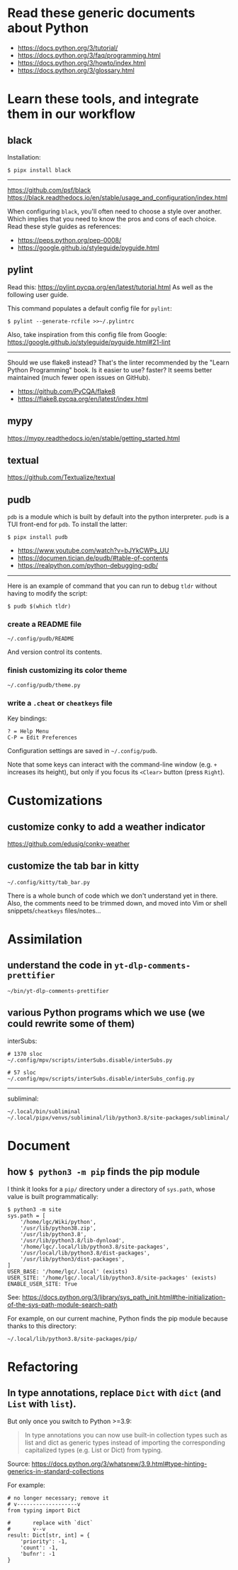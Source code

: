 # Read these generic documents about Python

- <https://docs.python.org/3/tutorial/>
- <https://docs.python.org/3/faq/programming.html>
- <https://docs.python.org/3/howto/index.html>
- <https://docs.python.org/3/glossary.html>

##
# Learn these tools, and integrate them in our workflow
## black

Installation:

    $ pipx install black

---

<https://github.com/psf/black>
<https://black.readthedocs.io/en/stable/usage_and_configuration/index.html>

When configuring `black`, you'll often need to choose a style over another.
Which implies that you need to know the pros and cons of each choice.
Read these style guides as references:
- <https://peps.python.org/pep-0008/>
- <https://google.github.io/styleguide/pyguide.html>

## pylint

Read this: <https://pylint.pycqa.org/en/latest/tutorial.html>
As well as the following user guide.

This command populates a default config file for `pylint`:

    $ pylint --generate-rcfile >>~/.pylintrc

Also, take inspiration from this config file from Google:
<https://google.github.io/styleguide/pyguide.html#21-lint>

---

Should we use flake8 instead?
That's the linter recommended by the "Learn Python Programming" book.
Is it easier to use?  faster?
It seems better maintained (much fewer open issues on GitHub).

- <https://github.com/PyCQA/flake8>
- <https://flake8.pycqa.org/en/latest/index.html>

## mypy

<https://mypy.readthedocs.io/en/stable/getting_started.html>

## textual

<https://github.com/Textualize/textual>

##
## pudb

`pdb` is a module which is built by default into the python interpreter.
`pudb` is a TUI front-end for `pdb`.
To install the latter:

    $ pipx install pudb

- <https://www.youtube.com/watch?v=bJYkCWPs_UU>
- <https://documen.tician.de/pudb/#table-of-contents>
- <https://realpython.com/python-debugging-pdb/>

---

Here is an example of command that you can run to debug `tldr` without having to
modify the script:

    $ pudb $(which tldr)

### create a README file

    ~/.config/pudb/README

And version control its contents.

### finish customizing its color theme

    ~/.config/pudb/theme.py

### write a `.cheat` or `cheatkeys` file

Key bindings:

    ? = Help Menu
    C-P = Edit Preferences

Configuration settings are saved in `~/.config/pudb`.

Note  that  some keys  can  interact  with  the  command-line window  (e.g.  `+`
increases  its height),  but  only  if you  focus  its  `<Clear>` button  (press
`Right`).

##
# Customizations
## customize conky to add a weather indicator

<https://github.com/edusig/conky-weather>

## customize the tab bar in kitty

    ~/.config/kitty/tab_bar.py

There  is  a whole  bunch  of  code which  we  don't  understand yet  in  there.
Also,  the comments  need  to be  trimmed  down,  and moved  into  Vim or  shell
snippets/`cheatkeys` files/notes...

##
# Assimilation
## understand the code in `yt-dlp-comments-prettifier`

    ~/bin/yt-dlp-comments-prettifier

## various Python programs which we use (we could rewrite some of them)

interSubs:

    # 1370 sloc
    ~/.config/mpv/scripts/interSubs.disable/interSubs.py

    # 57 sloc
    ~/.config/mpv/scripts/interSubs.disable/interSubs_config.py

---

subliminal:

    ~/.local/bin/subliminal
    ~/.local/pipx/venvs/subliminal/lib/python3.8/site-packages/subliminal/

##
# Document
## how `$ python3 -m pip` finds the pip module

I think it looks  for a `pip/` directory under a  directory of `sys.path`, whose
value is built programmatically:

    $ python3 -m site
    sys.path = [
        '/home/lgc/Wiki/python',
        '/usr/lib/python38.zip',
        '/usr/lib/python3.8',
        '/usr/lib/python3.8/lib-dynload',
        '/home/lgc/.local/lib/python3.8/site-packages',
        '/usr/local/lib/python3.8/dist-packages',
        '/usr/lib/python3/dist-packages',
    ]
    USER_BASE: '/home/lgc/.local' (exists)
    USER_SITE: '/home/lgc/.local/lib/python3.8/site-packages' (exists)
    ENABLE_USER_SITE: True

See: <https://docs.python.org/3/library/sys_path_init.html#the-initialization-of-the-sys-path-module-search-path>

For example, on our current machine,  Python finds the pip module because thanks
to this directory:

    ~/.local/lib/python3.8/site-packages/pip/

##
# Refactoring
## In type annotations, replace `Dict` with `dict` (and `List` with `list`).

But only once you switch to Python >=3.9:

   > In type annotations  you can now use built-in collection  types such as list
   > and dict as generic types instead of importing the corresponding capitalized
   > types (e.g. List or Dict) from typing.

Source: <https://docs.python.org/3/whatsnew/3.9.html#type-hinting-generics-in-standard-collections>

For example:

    # no longer necessary; remove it
    # v-------------------v
    from typing import Dict

    #       replace with `dict`
    #       v--v
    result: Dict[str, int] = {
        'priority': -1,
        'count': -1,
        'bufnr': -1
    }
